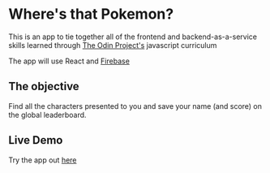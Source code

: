 # Where's that Pokemon?

This is an app to tie together all of the frontend and backend-as-a-service skills learned through [The Odin Project's](https://www.theodinproject.com/) javascript curriculum

The app will use React  and [Firebase](https://firebase.google.com/)

## The objective

Find all the characters presented to you and save your name (and score) on the global leaderboard.

## Live Demo

Try the app out [here](http://trfielder.github.io/wheres-that-pokemon)